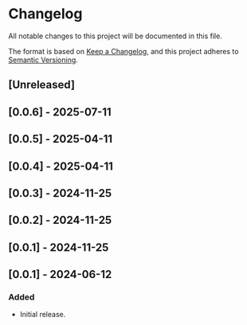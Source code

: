 # Changelog

All notable changes to this project will be documented in this file.

The format is based on [Keep a Changelog](https://keepachangelog.com/en/1.0.0/),
and this project adheres to [Semantic Versioning](https://semver.org/spec/v2.0.0.html).

## [Unreleased]

## [0.0.6] - 2025-07-11

## [0.0.5] - 2025-04-11

## [0.0.4] - 2025-04-11

## [0.0.3] - 2024-11-25

## [0.0.2] - 2024-11-25

## [0.0.1] - 2024-11-25

## [0.0.1] - 2024-06-12

### Added
- Initial release.
